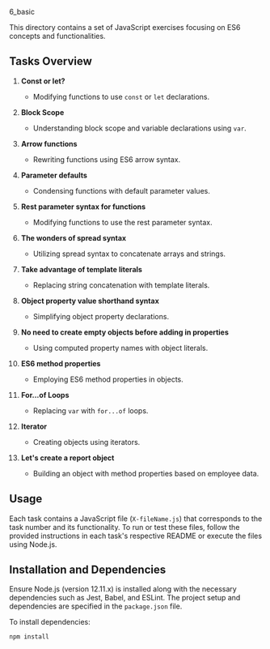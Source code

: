 6_basic

This directory contains a set of JavaScript exercises focusing on ES6 concepts and functionalities.

## Tasks Overview

1. **Const or let?**
    - Modifying functions to use `const` or `let` declarations.

2. **Block Scope**
    - Understanding block scope and variable declarations using `var`.

3. **Arrow functions**
    - Rewriting functions using ES6 arrow syntax.

4. **Parameter defaults**
    - Condensing functions with default parameter values.

5. **Rest parameter syntax for functions**
    - Modifying functions to use the rest parameter syntax.

6. **The wonders of spread syntax**
    - Utilizing spread syntax to concatenate arrays and strings.

7. **Take advantage of template literals**
    - Replacing string concatenation with template literals.

8. **Object property value shorthand syntax**
    - Simplifying object property declarations.

9. **No need to create empty objects before adding in properties**
    - Using computed property names with object literals.

10. **ES6 method properties**
    - Employing ES6 method properties in objects.

11. **For...of Loops**
    - Replacing `var` with `for...of` loops.

12. **Iterator**
    - Creating objects using iterators.

13. **Let's create a report object**
    - Building an object with method properties based on employee data.

## Usage

Each task contains a JavaScript file (`X-fileName.js`) that corresponds to the task number and its functionality. To run or test these files, follow the provided instructions in each task's respective README or execute the files using Node.js.

## Installation and Dependencies

Ensure Node.js (version 12.11.x) is installed along with the necessary dependencies such as Jest, Babel, and ESLint. The project setup and dependencies are specified in the `package.json` file.

To install dependencies:

```bash
npm install

